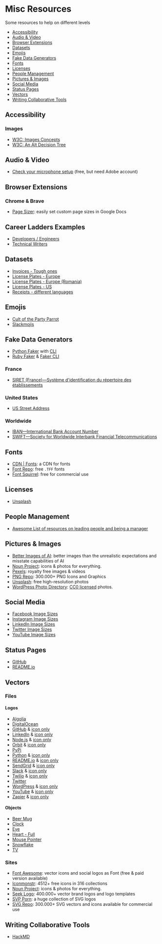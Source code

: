 # Misc Resources

Some resources to help on different levels

- [Accessibility](#accessibility)
- [Audio & Video](#audio--video)
- [Browser Extensions](#browser-extensions)
- [Datasets](#datasets)
- [Emojis](#emojis)
- [Fake Data Generators](#fake-data-generators)
- [Fonts](#fonts)
- [Licenses](#liences)
- [People Management](#people-management)
- [Pictures & Images](#pictures--images)
- [Social Media](#social-media)
- [Status Pages](#status-pages)
- [Vectors](#vectors)
- [Writing Collaborative Tools](#writing-collaborative-tools)

## Accessibility

### Images

- [W3C: Images Concepts](https://www.w3.org/WAI/tutorials/images/)
- [W3C: An Alt Decision Tree](https://www.w3.org/WAI/tutorials/images/decision-tree/)

## Audio & Video

- [Check your microphone setup](https://podcast.adobe.com/miccheck) (free, but need Adobe account)

## Browser Extensions

### Chrome & Brave

- [Page Sizer](https://workspace.google.com/marketplace/app/page_sizer/595382898724): easily set custom page sizes in Google Docs

## Career Ladders Examples

- [Developers / Engineers](https://career-ladders.dev/engineering/)
- [Technical Writers](https://career-ladders.dev/docs/)

## Datasets

- [Invoices - Tough ones](https://www.kaggle.com/dibyajyotimohanta/tough-invoices)
- [License Plates - Europe](https://www.kaggle.com/andrewmvd/car-plate-detection)
- [License Plates - Europe (Romania)](https://github.com/RobertLucian/license-plate-dataset)
- [License Plates - US](https://www.kaggle.com/tolgadincer/us-license-plates)
- [Receipts - different languages](https://www.kaggle.com/jenswalter/receipts)

## Emojis

- [Cult of the Party Parrot](https://cultofthepartyparrot.com)
- [Slackmojis](https://slackmojis.com)

## Fake Data Generators

- [Python Faker](https://github.com/joke2k/faker) with [CLI](https://github.com/joke2k/faker#command-line-usage)
- [Ruby Faker](https://github.com/faker-ruby/faker) & [Faker CLI](https://github.com/faker-ruby/faker-bot)

### France

- [SIRET (France)—Système d'identification du répertoire des établissements](https://github.com/vsambor/Random-Siret-Generator)

### United States

- [US Street Address](https://www.fakepersongenerator.com/random-address)

### Worldwide

- [IBAN—International Bank Account Number](http://randomiban.com)
- [SWIFT—Society for Worldwide Interbank Financial Telecommunications](https://www.mobilefish.com/services/bic_swift/bic_swift.php)

## Fonts

- [CDN | Fonts](https://www.cdnfonts.com): a CDN for fonts
- [Font Repo](https://www.fontrepo.com): free `.TFF` fonts
- [Font Squirrel](https://www.fontsquirrel.com): free for commercial use

## Licenses

- [Unsplash](https://unsplash.com/license)

## People Management

- [Awesome List of resources on leading people and being a manager](https://github.com/LappleApple/awesome-leading-and-managing)

## Pictures & Images

- [Better Images of AI](https://betterimagesofai.org/images): better images than the unrealistic expectations and misstate capabilities of AI
- [Noun Project](https://thenounproject.com): icons & photos for everything.
- [Pexels](https://www.pexels.com): royalty free images & videos
- [PNG Repo](https://www.pngrepo.com): 300.000+ PNG Icons and Graphics
- [Unsplash](https://unsplash.com): free high-resolution photos
- [WordPress Photo Directory](https://wordpress.org/photos/): [CC0 licensed](https://creativecommons.org/share-your-work/public-domain/cc0/) photos.

## Social Media

- [Facebook Image Sizes](https://sproutsocial.com/insights/social-media-image-sizes-guide/#facebook)
- [Instagram Image Sizes](https://sproutsocial.com/insights/social-media-image-sizes-guide/#instagram)
- [LinkedIn Image Sizes](https://sproutsocial.com/insights/social-media-image-sizes-guide/#linkedin)
- [Twitter Image Sizes](https://sproutsocial.com/insights/social-media-image-sizes-guide/#twitter)
- [YouTube Image Sizes](https://sproutsocial.com/insights/social-media-image-sizes-guide/#youtube)

## Status Pages

- [GitHub](https://www.githubstatus.com)
- [README.io](https://www.readmestatus.com)

## Vectors

### Files

#### Logos

- [Algolia](svgs/algolia.svg)
- [DigitalOcean](svgs/digitalocean.svg)
- [GitHub](svgs/github.svg) & [icon only](svgs/github-icon.svg)
- [LinkedIn](svgs/linkedin.svg) & [icon only](svgs/linkedin-icon.svg)
- [Node.js](svgs/node-js.svg) & [icon only](svgs/node-js-icon.svg)
- [Orbit](svgs/orbit.svg) & [icon only](svgs/orbit-icon.svg)
- [PyPi](svgs/pypi.svg)
- [Python](svgs/python.svg) & [icon only](svgs/python-icon.svg)
- [README.io](svgs/readme-io.svg) & [icon only](svgs/readme-io-icon.svg)
- [SendGrid](svgs/sendgrid.svg) & [icon only](svgs/sendgrid-icon.svg)
- [Slack](svgs/slack.svg) & [icon only](svgs/slack-icon.svg)
- [Twilio](svgs/twilio.svg) & [icon only](svgs/twilio-icon.svg)
- [Twitter](svgs/twitter.svg)
- [WordPress](svgs/wordpress.svg) & [icon only](svgs/wordpress-icon.svg)
- [YouTube](svgs/youtube.svg) & [icon only](svgs/youtube-icon.svg)
- [Zapier](svgs/zapier.svg) & [icon only](svgs/zapier-icon.svg)

#### Objects

- [Beer Mug](svgs/beer-mug.svg)
- [Clock](svgs/clock.svg)
- [Eye](svgs/eye.svg)
- [Heart - Full](svgs/heart.svg)
- [Mouse Pointer](svgs/mouse-pointer.svg)
- [Snowflake](svgs/snowflake.svg)
- [TV](svgs/tv.svg)

### Sites

- [Font Awesome](https://fontawesome.com): vector icons and social logos as Font (free & paid version available)
- [Iconmonstr](https://iconmonstr.com/): 4512+ free icons in 316 collections
- [Noun Project](https://thenounproject.com): icons & photos for everything.
- [Seek Logo](https://seeklogo.com): 400.000+ vector brand logos and logo templates
- [SVP Porn](https://svgporn.com): a huge collection of SVG logos
- [SVG Repo](https://www.svgrepo.com): 300.000+ SVG vectors and icons available for commercial use

## Writing Collaborative Tools

- [HackMD](https://hackmd.io/home)
